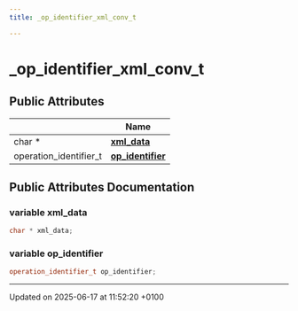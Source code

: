```yaml
---
title: _op_identifier_xml_conv_t

---
```


# _op_identifier_xml_conv_t





## Public Attributes

|                | Name           |
| -------------- | -------------- |
| char * | **[xml_data](struct__op__identifier__xml__conv__t.md#variable-xml-data)**  |
| operation_identifier_t | **[op_identifier](struct__op__identifier__xml__conv__t.md#variable-op-identifier)**  |

## Public Attributes Documentation

### variable xml_data

```cpp
char * xml_data;
```


### variable op_identifier

```cpp
operation_identifier_t op_identifier;
```


-------------------------------

Updated on 2025-06-17 at 11:52:20 +0100